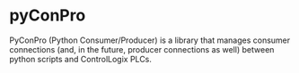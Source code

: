 # pyConPro

PyConPro (Python Consumer/Producer) is a library that manages consumer connections (and, in the future, producer connections as well) between python scripts and ControlLogix PLCs.